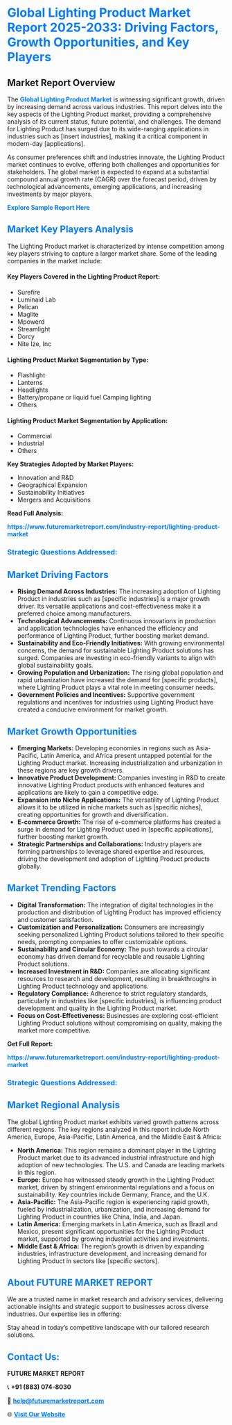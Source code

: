 <h1 style="color: #007BFF;">Global Lighting Product Market Report 2025-2033: Driving Factors, Growth Opportunities, and Key Players</h1>

<section id="overview">
<h2>Market Report Overview</h2>
<p>The <a href="https://www.futuremarketreport.com/industry-report/lighting-product-market" style="color: #007BFF; text-decoration: none;"><strong>Global Lighting Product Market</strong></a> is witnessing significant growth, driven by increasing demand across various industries. This report delves into the key aspects of the Lighting Product market, providing a comprehensive analysis of its current status, future potential, and challenges. The demand for Lighting Product has surged due to its wide-ranging applications in industries such as [insert industries], making it a critical component in modern-day [applications].</p>
<p>As consumer preferences shift and industries innovate, the Lighting Product market continues to evolve, offering both challenges and opportunities for stakeholders. The global market is expected to expand at a substantial compound annual growth rate (CAGR) over the forecast period, driven by technological advancements, emerging applications, and increasing investments by major players.</p>
</section>

<section id="overview">
<p><a href="https://www.futuremarketreport.com/request-sample/reportId=75545" style="color: #007BFF; text-decoration: none;"><strong>Explore Sample Report Here</strong></a></p>
</section>

<section id="key-players">
<h2 style="color: #007BFF;">Market Key Players Analysis</h2>
<p>The Lighting Product market is characterized by intense competition among key players striving to capture a larger market share. Some of the leading companies in the market include:</p>
<h4>Key Players Covered in the Lighting Product Report:</h4>
<ul><li>Surefire</li><li>Luminaid Lab</li><li>Pelican</li><li>Maglite</li><li>Mpowerd</li><li>Streamlight</li><li>Dorcy</li><li>Nite Ize, Inc</li></ul>
<h4>Lighting Product Market Segmentation by Type:</h4>
<ul><li>Flashlight</li><li>Lanterns</li><li>Headlights</li><li>Battery/propane or liquid fuel Camping lighting</li><li>Others</li></ul>

<h4>Lighting Product Market Segmentation by Application:</h4>
<ul><li>Commercial</li><li>Industrial</li><li>Others</li></ul>
<p><strong>Key Strategies Adopted by Market Players:</strong></p>
<ul>
<li>Innovation and R&D</li>
<li>Geographical Expansion</li>
<li>Sustainability Initiatives</li>
<li>Mergers and Acquisitions</li>
</ul>
</section>

<section>
<p><strong>Read Full Analysis: </strong></p><a href="https://www.futuremarketreport.com/industry-report/lighting-product-market" style="color: #007BFF; text-decoration: none;"><strong>https://www.futuremarketreport.com/industry-report/lighting-product-market</strong></a>
<h3 style="color: #007BFF;">Strategic Questions Addressed:</h3>
</section>

<section id="driving-factors">
<h2 style="color: #007BFF;">Market Driving Factors</h2>
<ul>
<li><strong>Rising Demand Across Industries:</strong> The increasing adoption of Lighting Product in industries such as [specific industries] is a major growth driver. Its versatile applications and cost-effectiveness make it a preferred choice among manufacturers.</li>
<li><strong>Technological Advancements:</strong> Continuous innovations in production and application technologies have enhanced the efficiency and performance of Lighting Product, further boosting market demand.</li>
<li><strong>Sustainability and Eco-Friendly Initiatives:</strong> With growing environmental concerns, the demand for sustainable Lighting Product solutions has surged. Companies are investing in eco-friendly variants to align with global sustainability goals.</li>
<li><strong>Growing Population and Urbanization:</strong> The rising global population and rapid urbanization have increased the demand for [specific products], where Lighting Product plays a vital role in meeting consumer needs.</li>
<li><strong>Government Policies and Incentives:</strong> Supportive government regulations and incentives for industries using Lighting Product have created a conducive environment for market growth.</li>
</ul>
</section>

<section id="growth-opportunities">
<h2 style="color: #007BFF;">Market Growth Opportunities</h2>
<ul>
<li><strong>Emerging Markets:</strong> Developing economies in regions such as Asia-Pacific, Latin America, and Africa present untapped potential for the Lighting Product market. Increasing industrialization and urbanization in these regions are key growth drivers.</li>
<li><strong>Innovative Product Development:</strong> Companies investing in R&D to create innovative Lighting Product products with enhanced features and applications are likely to gain a competitive edge.</li>
<li><strong>Expansion into Niche Applications:</strong> The versatility of Lighting Product allows it to be utilized in niche markets such as [specific niches], creating opportunities for growth and diversification.</li>
<li><strong>E-commerce Growth:</strong> The rise of e-commerce platforms has created a surge in demand for Lighting Product used in [specific applications], further boosting market growth.</li>
<li><strong>Strategic Partnerships and Collaborations:</strong> Industry players are forming partnerships to leverage shared expertise and resources, driving the development and adoption of Lighting Product products globally.</li>
</ul>
</section>

<section id="trending-factors">
<h2 style="color: #007BFF;">Market Trending Factors</h2>
<ul>
<li><strong>Digital Transformation:</strong> The integration of digital technologies in the production and distribution of Lighting Product has improved efficiency and customer satisfaction.</li>
<li><strong>Customization and Personalization:</strong> Consumers are increasingly seeking personalized Lighting Product solutions tailored to their specific needs, prompting companies to offer customizable options.</li>
<li><strong>Sustainability and Circular Economy:</strong> The push towards a circular economy has driven demand for recyclable and reusable Lighting Product solutions.</li>
<li><strong>Increased Investment in R&D:</strong> Companies are allocating significant resources to research and development, resulting in breakthroughs in Lighting Product technology and applications.</li>
<li><strong>Regulatory Compliance:</strong> Adherence to strict regulatory standards, particularly in industries like [specific industries], is influencing product development and quality in the Lighting Product market.</li>
<li><strong>Focus on Cost-Effectiveness:</strong> Businesses are exploring cost-efficient Lighting Product solutions without compromising on quality, making the market more competitive.</li>
</ul>
</section>

<section>
<p><strong>Get Full Report: </strong></p><a href="https://www.futuremarketreport.com/industry-report/lighting-product-market" style="color: #007BFF; text-decoration: none;"><strong>https://www.futuremarketreport.com/industry-report/lighting-product-market</strong></a>
<h3 style="color: #007BFF;">Strategic Questions Addressed:</h3>
</section>


<section id="regional-analysis">
<h2 style="color: #007BFF;">Market Regional Analysis</h2>
<p>The global Lighting Product market exhibits varied growth patterns across different regions. The key regions analyzed in this report include North America, Europe, Asia-Pacific, Latin America, and the Middle East & Africa:</p>
<ul>
<li><strong>North America:</strong> This region remains a dominant player in the Lighting Product market due to its advanced industrial infrastructure and high adoption of new technologies. The U.S. and Canada are leading markets in this region.</li>
<li><strong>Europe:</strong> Europe has witnessed steady growth in the Lighting Product market, driven by stringent environmental regulations and a focus on sustainability. Key countries include Germany, France, and the U.K.</li>
<li><strong>Asia-Pacific:</strong> The Asia-Pacific region is experiencing rapid growth, fueled by industrialization, urbanization, and increasing demand for Lighting Product in countries like China, India, and Japan.</li>
<li><strong>Latin America:</strong> Emerging markets in Latin America, such as Brazil and Mexico, present significant opportunities for the Lighting Product market, supported by growing industrial activities and investments.</li>
<li><strong>Middle East & Africa:</strong> The region’s growth is driven by expanding industries, infrastructure development, and increasing demand for Lighting Product in sectors like [specific sectors].</li>
</ul>
</section>

<footer>
<h2 style="color: #007BFF;">About FUTURE MARKET REPORT</h2>
<p>We are a trusted name in market research and advisory services, delivering actionable insights and strategic support to businesses across diverse industries. Our expertise lies in offering:</p>

<p>Stay ahead in today’s competitive landscape with our tailored research solutions.</p>

<h2 style="color: #007BFF;">Contact Us:</h2>
<p><strong>FUTURE MARKET REPORT</strong></p>
<p>📞 <strong>+91 (883) 074-8030</strong></p>
<p>📧 <strong><a href="mailto:help@futuremarketreport.com" style="color: #007BFF;">help@futuremarketreport.com</a></strong></p>
<p>🌐 <strong><a href="https://www.futuremarketreport.com/" style="color: #007BFF;">Visit Our Website</a></strong></p>
</footer>